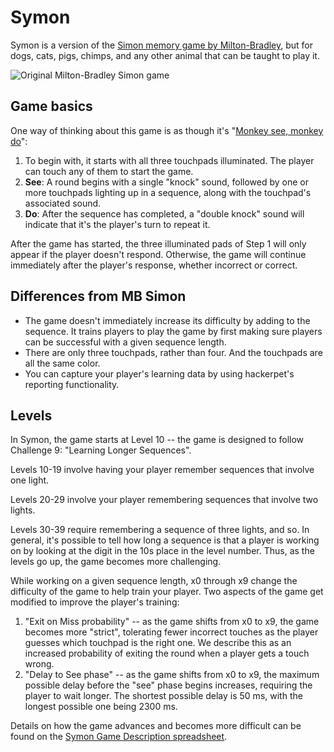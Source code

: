 # Symon

Symon is a version of the [Simon memory game by Milton-Bradley](https://en.wikipedia.org/wiki/Simon_(game)), but for dogs, cats, pigs, chimps, and any other animal that can be taught to play it.

![Original Milton-Bradley Simon game](https://upload.wikimedia.org/wikipedia/commons/thumb/c/cd/Simon_Electronic_Game.jpg/128px-Simon_Electronic_Game.jpg "Simon game")

## Game basics

One way of thinking about this game is as though it's "[Monkey see, monkey do](https://en.wikipedia.org/wiki/Monkey_see,_monkey_do)":

1. To begin with, it starts with all three touchpads illuminated. The player can touch any of them to start the game. 
2. **See**: A round begins with a single "knock" sound, followed by one or more touchpads lighting up in a sequence, along with the touchpad's associated sound.
3. **Do**: After the sequence has completed, a "double knock" sound will indicate that it's the player's turn to repeat it.

After the game has started, the three illuminated pads of Step 1 will only appear if the player doesn't respond. Otherwise, the game will continue immediately after the player's response, whether incorrect or correct. 

## Differences from MB Simon 

* The game doesn't immediately increase its difficulty by adding to the sequence. It trains players to play the game by first making sure players can be successful with a given sequence length.
* There are only three touchpads, rather than four. And the touchpads are all the same color.
* You can capture your player's learning data by using hackerpet's reporting functionality.

## Levels

In Symon, the game starts at Level 10 -- the game is designed to follow Challenge 9: "Learning Longer Sequences". 

Levels 10-19 involve having your player remember sequences that involve one light. 

Levels 20-29 involve your player remembering sequences that involve two lights. 

Levels 30-39 require remembering a sequence of three lights, and so. In general, it's possible to tell how long a sequence is that a player is working on by looking at the digit in the 10s place in the level number. Thus, as the levels go up, the game becomes more challenging. 

While working on a given sequence length, x0 through x9 change the difficulty of the game to help train your player. Two aspects of the game get modified to improve the player's training: 
1. "Exit on Miss probability" -- as the game shifts from x0 to x9, the game becomes more "strict", tolerating fewer incorrect touches as the player guesses which touchpad is the right one. We describe this as an increased probability of exiting the round when a player gets a touch wrong. 
2. "Delay to See phase" -- as the game shifts from x0 to x9, the maximum possible delay before the "see" phase begins increases, requiring the player to wait longer. The shortest possible delay is 50 ms, with the longest possible one being 2300 ms. 

Details on how the game advances and becomes more difficult can be found on the [Symon Game Description spreadsheet](https://docs.google.com/spreadsheets/d/1HkkUL4kADE9z8QU52XV4l3LqH5V2IuMB-91EWtAIcko/edit#gid=0).
<!-- Not implemented yet 
3. "Game switch probability" -- x0 through x5 involve practicing and practicing on the same sequence. In x6 through x9, the game will switch more and more often between sequences.
-->



